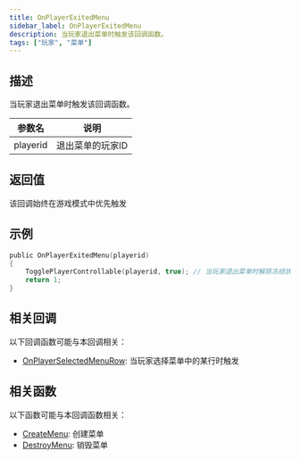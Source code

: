 ```yaml
---
title: OnPlayerExitedMenu
sidebar_label: OnPlayerExitedMenu
description: 当玩家退出菜单时触发该回调函数。
tags: ["玩家", "菜单"]
---
```


## 描述

当玩家退出菜单时触发该回调函数。

| 参数名   | 说明             |
| -------- | ---------------- |
| playerid | 退出菜单的玩家ID |

## 返回值

该回调始终在游戏模式中优先触发

## 示例

```c
public OnPlayerExitedMenu(playerid)
{
    TogglePlayerControllable(playerid, true); // 当玩家退出菜单时解除冻结状态
    return 1;
}
```

## 相关回调

以下回调函数可能与本回调相关：

- [OnPlayerSelectedMenuRow](OnPlayerSelectedMenuRow): 当玩家选择菜单中的某行时触发

## 相关函数

以下函数可能与本回调函数相关：

- [CreateMenu](../functions/CreateMenu): 创建菜单
- [DestroyMenu](../functions/DestroyMenu): 销毁菜单
